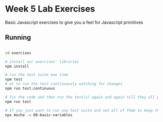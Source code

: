 # Week 5 Lab Exercises

Basic Javascript exercises to give you a feel for Javascript primitives

## Running

```bash

cd exercises

# install our exercises' libraries
npm install

# run the test suite one time
npm test
# or to run the test continuously watching for changes
npm run test:continuous

# fix the code and then run the test(s) again and again till they all pass
npm run test

# If you just want to run one test suite and not all of them to keep the screen noise low
npx mocha -w 00-basic-variables
```
